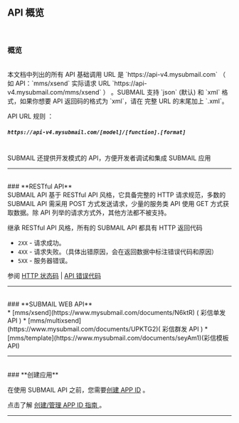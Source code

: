 ## API 概览
<br>

### **概览**

<br>
本文档中列出的所有 API 基础调用 URL 是 `https://api-v4.mysubmail.com` （ 如 API：`mms/xsend` 实际请求 URL `https://api-v4.mysubmail.com/mms/xsend` ） 。SUBMAIL 支持 `json` (默认) 和 `xml` 格式，如果你想要 API 返回码的格式为 `xml`，请在 完整 URL 的末尾加上 `.xml`。

API URL 规则 ：

##### `https://api-v4.mysubmail.com/[model]/[function].[format]`  
<br>
SUBMAIL 还提供开发模式的 API，方便开发者调试和集成 SUBMAIL 应用

---
<br>
### **RESTful API**
<br>
SUBMAIL API 基于 RESTful API 风格，它具备完整的 HTTP 请求规范，多数的 SUBMAIL API 需采用 POST 方式发送请求，少量的服务类 API 使用 GET 方式获取数据。除 API 列举的请求方式外，其他方法都不被支持。

继承 RESTful API 风格，所有的 SUBMAIL API 都具有 HTTP 返回代码

*   `2XX` - 请求成功。
*   `4XX` - 请求失败。（具体出错原因，会在返回数据中标注错误代码和原因）
*   `5XX` - 服务器错误。

参阅 [HTTP 状态码](https://www.mysubmail.com/documents/WfSBz3)  | [API 错误代码](https://www.mysubmail.com/documents/fbaT14)

---
<br>
### **SUBMAIL WEB API**
<br>
*   [mms/xsend](https://www.mysubmail.com/documents/N6ktR) (  彩信单发API )
*   [mms/multixsend](https://www.mysubmail.com/documents/UPKTG2)( 彩信群发 API )
*   [mms/template](https://www.mysubmail.com/documents/seyAm1)(彩信模板API)



------
<br>
### **创建应用**

<br>

在使用 SUBMAIL API 之前，您需要[创建 APP ID](https://www.mysubmail.com/console/mms/apps) 。

点击了解 [创建/管理 APP ID 指南 ](https://www.mysubmail.com/documents/9tTVk)。



------
